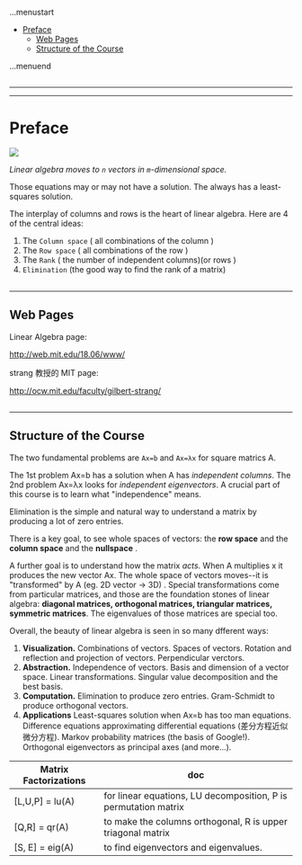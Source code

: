 ...menustart

 - [Preface](#5cf06822087ff10dec2ac74cf1e20d30)
     - [Web Pages](#f2864cfd076d07529c709b68323c5f0a)
     - [Structure of the Course](#651012eed3bc0d1a932a2738caba9457)

...menuend


<h2 id="5cf06822087ff10dec2ac74cf1e20d30"></h2>

-----
-----

# Preface

![](../imgs/preface_la_vectorSpace.png)

*Linear algebra moves to `n` vectors in `m`-dimensional space.*

Those equations may or may not have a solution. The always has a least-squares solution.

The interplay of columns and rows is the heart of linear algebra. Here are 4 of the central ideas:

 1. The `Column space` ( all combinations of the column )
 2. The `Row space` ( all combinations of the row )
 3. The `Rank` ( the number of independent columns)(or rows )
 4. `Elimination` (the good way to find the rank of a matrix)

<h2 id="f2864cfd076d07529c709b68323c5f0a"></h2>

-----

## Web Pages

Linear Algebra page:

http://web.mit.edu/18.06/www/

strang 教授的 MIT page:

http://ocw.mit.edu/faculty/gilbert-strang/
 
<h2 id="651012eed3bc0d1a932a2738caba9457"></h2>

-----

## Structure of the Course

The two fundamental problems are `Ax=b` and `Ax=λx` for square matrics A.

The 1st problem Ax=b has a solution when A has *independent columns*. The 2nd problem Ax=λx looks for *independent eigenvectors*. A crucial part of this course is to learn what "independence" means.

Elimination is the simple and natural way to understand a matrix by producing a lot of zero entries.

There is a key goal, to see whole spaces of vectors: the **row space** and the **column space** and the **nullspace** .

A further goal is to understand how the matrix *acts*.  When A multiplies x it produces the new vector Ax. The whole space of vectors moves--it is "transformed" by A (eg. 2D vector -> 3D) .  Special transformations come from particular matrices, and those are the foundation stones of linear algebra: **diagonal matrices, orthogonal matrices, triangular matrices, symmetric matrices**. The eigenvalues of those matrices are special too.

Overall, the beauty of linear algebra is seen in so many dfferent ways:

 1. **Visualization.** Combinations of vectors. Spaces of vectors. Rotation and reflection and projection of vectors. Perpendicular verctors.
 2. **Abstraction.** Independence of vectors. Basis and dimension of a vector space. Linear transformations. Singular value decomposition and the best basis.
 3. **Computation.** Elimination to produce zero entries. Gram-Schmidt to produce orthogonal vectors.
 4. **Applications** Least-squares solution when Ax=b has too man equations. Difference equations approximating differential equations (差分方程近似微分方程). Markov probability matrices (the basis of Google!). Orthogonal eigenvectors as principal axes (and more...).


Matrix Factorizations | doc
--- | ---
[L,U,P] = lu(A)  | for linear equations, LU decomposition, P is permutation matrix
[Q,R] = qr(A) | to make the columns orthogonal, R is upper triagonal matrix
[S, E] = eig(A) | to find eigenvectors and eigenvalues.

